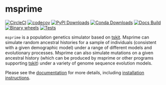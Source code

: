 # msprime

 [![CircleCI](https://circleci.com/gh/tskit-dev/msprime.svg?style=svg)](https://circleci.com/gh/tskit-dev/msprime) [![codecov](https://codecov.io/gh/tskit-dev/msprime/branch/main/graph/badge.svg)](https://codecov.io/gh/tskit-dev/msprime) [![PyPI Downloads](https://pepy.tech/badge/msprime)](https://pepy.tech/project/msprime) [![Conda Downloads](https://anaconda.org/conda-forge/msprime/badges/downloads.svg)](https://anaconda.org/conda-forge/msprime) [![Docs Build](https://github.com/tskit-dev/msprime/actions/workflows/docs.yml/badge.svg)](https://github.com/tskit-dev/msprime/actions/workflows/docs.yml) [![Binary wheels](https://github.com/tskit-dev/msprime/actions/workflows/wheels.yml/badge.svg)](https://github.com/tskit-dev/msprime/actions/workflows/wheels.yml) [![Tests](https://github.com/tskit-dev/msprime/actions/workflows/tests.yml/badge.svg)](https://github.com/tskit-dev/msprime/actions/workflows/tests.yml)


``msprime`` is a population genetics simulator
based on [tskit](https://tskit.dev). Msprime can simulate random
ancestral histories for a sample of individuals
(consistent with a given demographic model) under a
range of different models and evolutionary processes. Msprime can
also simulate mutations on a given ancestral
history (which can be produced by msprime or other programs 
supporting [tskit](https://tskit.dev)) under
a variety of genome sequence evolution models.

Please see the [documentation](https://tskit.dev/msprime/docs/latest/) for
more details, including 
[installation instructions](https://tskit.dev/msprime/docs/latest/installation.html).
